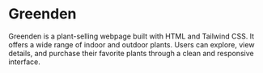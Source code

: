 # Greenden
Greenden is a plant-selling webpage built with HTML and Tailwind CSS. It offers a wide range of indoor and outdoor plants. Users can explore, view details, and purchase their favorite plants through a clean and responsive interface.

